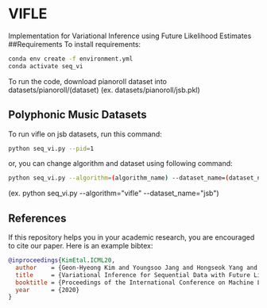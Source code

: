 # VIFLE
Implementation for Variational Inference using Future Likelihood Estimates
##Requirements
To install requirements:

```sh
conda env create -f environment.yml
conda activate seq_vi
```

To run the code, download pianoroll dataset into 
datasets/pianoroll/(dataset)
(ex. datasets/pianoroll/jsb.pkl)

## Polyphonic Music Datasets
To run vifle on jsb datasets, run this command:

```sh
python seq_vi.py --pid=1
```

or, you can change algorithm and dataset using following command:

```sh
python seq_vi.py --algorithm=(algorithm_name) --dataset_name=(dataset_name)
```

(ex. python seq_vi.py --algorithm="vifle" --dataset_name="jsb")

## References

If this repository helps you in your academic research, you are encouraged to cite our paper. Here is an example bibtex:
```bibtex
@inproceedings{KimEtal.ICML20,
  author    = {Geon-Hyeong Kim and Youngsoo Jang and Hongseok Yang and Kee-Eung Kim},
  title     = {Variational Inference for Sequential Data with Future Likelihood Estimates},
  booktitle = {Proceedings of the International Conference on Machine Learning (ICML)},
  year      = {2020}
}
